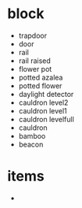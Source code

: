 # block
- trapdoor
- door
- rail
- rail raised
- flower pot
- potted azalea
- potted flower
- daylight detector
- cauldron level2
- cauldron level1
- cauldron levelfull
- cauldron
- bamboo
- beacon

# items
- 